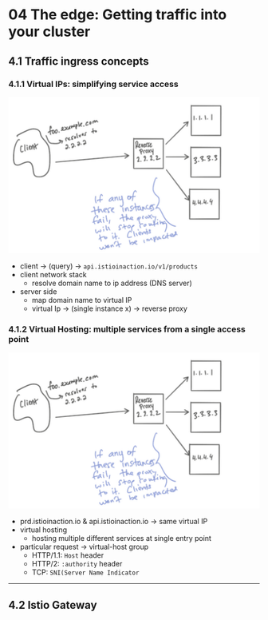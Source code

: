 # 04 The edge: Getting traffic into your cluster

## 4.1 Traffic ingress concepts

### 4.1.1 Virtual IPs: simplifying service access
![chat04_01](./images/04_01.png)
- client -> (query) -> `api.istioinaction.io/v1/products`
- client network stack
    - resolve domain name to ip address (DNS server)
- server side
    - map domain name to virtual IP
    - virtual Ip -> (single instance x) -> reverse proxy

### 4.1.2 Virtual Hosting: multiple services from a single access point
![chat04_01](./images/04_01.png)
- prd.istioinaction.io & api.istioinaction.io -> same virtual IP
- virtual hosting
    - hosting multiple different services at single entry point
- particular request -> virtual-host group
    - HTTP/1.1: `Host` header
    - HTTP/2: `:authority` header
    - TCP: `SNI(Server Name Indicator`
    

---

## 4.2 Istio Gateway
 